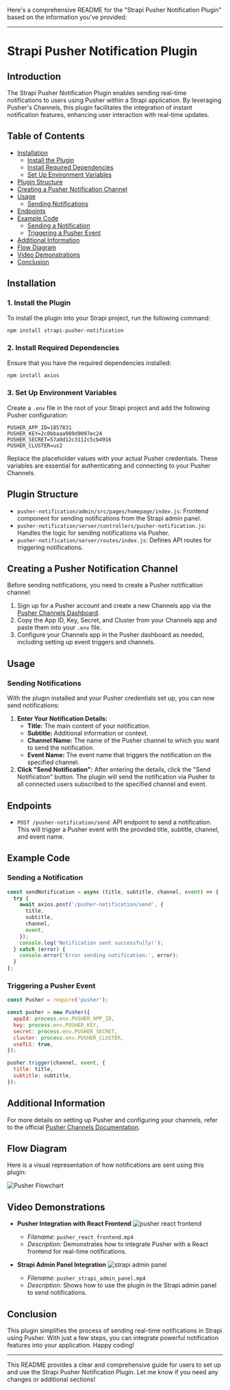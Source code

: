 Here's a comprehensive README for the "Strapi Pusher Notification Plugin" based on the information you've provided:

---

# Strapi Pusher Notification Plugin

## Introduction

The Strapi Pusher Notification Plugin enables sending real-time notifications to users using Pusher within a Strapi application. By leveraging Pusher's Channels, this plugin facilitates the integration of instant notification features, enhancing user interaction with real-time updates.

## Table of Contents

- [Installation](#installation)
  - [Install the Plugin](#1-install-the-plugin)
  - [Install Required Dependencies](#2-install-required-dependencies)
  - [Set Up Environment Variables](#3-set-up-environment-variables)
- [Plugin Structure](#plugin-structure)
- [Creating a Pusher Notification Channel](#creating-a-pusher-notification-channel)
- [Usage](#usage)
  - [Sending Notifications](#sending-notifications)
- [Endpoints](#endpoints)
- [Example Code](#example-code)
  - [Sending a Notification](#sending-a-notification)
  - [Triggering a Pusher Event](#triggering-a-pusher-event)
- [Additional Information](#additional-information)
- [Flow Diagram](#flow-diagram)
- [Video Demonstrations](#video-demonstrations)
- [Conclusion](#conclusion)

## Installation

### 1. **Install the Plugin**

To install the plugin into your Strapi project, run the following command:

```bash
npm install strapi-pusher-notification
```

### 2. **Install Required Dependencies**

Ensure that you have the required dependencies installed:

```bash
npm install axios
```

### 3. **Set Up Environment Variables**

Create a `.env` file in the root of your Strapi project and add the following Pusher configuration:

```env
PUSHER_APP_ID=1857831
PUSHER_KEY=2c0bbaaa989d9097ec24
PUSHER_SECRET=57a0d12c3112c5cb4916
PUSHER_CLUSTER=us2
```

Replace the placeholder values with your actual Pusher credentials. These variables are essential for authenticating and connecting to your Pusher Channels.

## Plugin Structure

- `pusher-notification/admin/src/pages/homepage/index.js`: Frontend component for sending notifications from the Strapi admin panel.
- `pusher-notification/server/controllers/pusher-notification.js`: Handles the logic for sending notifications via Pusher.
- `pusher-notification/server/routes/index.js`: Defines API routes for triggering notifications.

## Creating a Pusher Notification Channel

Before sending notifications, you need to create a Pusher notification channel:

1. Sign up for a Pusher account and create a new Channels app via the [Pusher Channels Dashboard](https://dashboard.pusher.com/).
2. Copy the App ID, Key, Secret, and Cluster from your Channels app and paste them into your `.env` file.
3. Configure your Channels app in the Pusher dashboard as needed, including setting up event triggers and channels.

## Usage

### Sending Notifications

With the plugin installed and your Pusher credentials set up, you can now send notifications:

1. **Enter Your Notification Details:**
   - **Title:** The main content of your notification.
   - **Subtitle:** Additional information or context.
   - **Channel Name:** The name of the Pusher channel to which you want to send the notification.
   - **Event Name:** The event name that triggers the notification on the specified channel.
2. **Click "Send Notification":** After entering the details, click the "Send Notification" button. The plugin will send the notification via Pusher to all connected users subscribed to the specified channel and event.

## Endpoints

- `POST /pusher-notification/send`: API endpoint to send a notification. This will trigger a Pusher event with the provided title, subtitle, channel, and event name.

## Example Code

### Sending a Notification

```javascript
const sendNotification = async (title, subtitle, channel, event) => {
  try {
    await axios.post('/pusher-notification/send', {
      title,
      subtitle,
      channel,
      event,
    });
    console.log('Notification sent successfully!');
  } catch (error) {
    console.error('Error sending notification:', error);
  }
};
```

### Triggering a Pusher Event

```javascript
const Pusher = require('pusher');

const pusher = new Pusher({
  appId: process.env.PUSHER_APP_ID,
  key: process.env.PUSHER_KEY,
  secret: process.env.PUSHER_SECRET,
  cluster: process.env.PUSHER_CLUSTER,
  useTLS: true,
});

pusher.trigger(channel, event, {
  title: title,
  subtitle: subtitle,
});
```

## Additional Information

For more details on setting up Pusher and configuring your channels, refer to the official [Pusher Channels Documentation](https://pusher.com/docs/channels).

## Flow Diagram

Here is a visual representation of how notifications are sent using this plugin:

![Pusher Flowchart](https://github.com/Dhanushkollipara/learning-dhanush/blob/feature/serviceplatform/Pusher%20flow%20chart.png)

## Video Demonstrations

- **Pusher Integration with React Frontend**
![pusher react frontend](https://github.com/Dhanushkollipara/learning-dhanush/blob/feature/serviceplatform/FrontEnd%20Recording.gif)
  - *Filename:* `pusher_react_frontend.mp4`
  - *Description:* Demonstrates how to integrate Pusher with a React frontend for real-time notifications.

- **Strapi Admin Panel Integration**
![strapi admin panel](https://github.com/Dhanushkollipara/learning-dhanush/blob/feature/serviceplatform/Backend%20Recording.gif)
  - *Filename:* `pusher_strapi_admin_panel.mp4`
  - *Description:* Shows how to use the plugin in the Strapi admin panel to send notifications.

## Conclusion

This plugin simplifies the process of sending real-time notifications in Strapi using Pusher. With just a few steps, you can integrate powerful notification features into your application. Happy coding!

---

This README provides a clear and comprehensive guide for users to set up and use the Strapi Pusher Notification Plugin. Let me know if you need any changes or additional sections!
